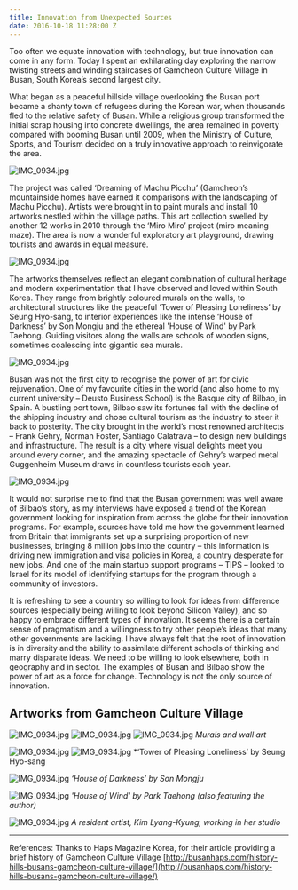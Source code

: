 ```yaml
---
title: Innovation from Unexpected Sources
date: 2016-10-18 11:28:00 Z
---
```


Too often we equate innovation with technology, but true innovation can come in any form. Today I spent an exhilarating day exploring the narrow twisting streets and winding staircases of Gamcheon Culture Village in Busan, South Korea’s second largest city.

What began as a peaceful hillside village overlooking the Busan port became a shanty town of refugees during the Korean war, when thousands fled to the relative safety of Busan. While a religious group transformed the initial scrap housing into concrete dwellings, the area remained in poverty compared with booming Busan until 2009, when the Ministry of Culture, Sports, and Tourism decided on a truly innovative approach to reinvigorate the area.

![IMG_0934.jpg](/uploads/IMG_9675.jpg)

The project was called ‘Dreaming of Machu Picchu’ (Gamcheon’s mountainside homes have earned it comparisons with the landscaping of Machu Picchu). Artists were brought in to paint murals and install 10 artworks nestled within the village paths. This art collection swelled by another 12 works in 2010 through the ‘Miro Miro’ project (miro meaning maze). The area is now a wonderful exploratory art playground, drawing tourists and awards in equal measure.

![IMG_0934.jpg](/uploads/IMG_9736.jpg)

The artworks themselves reflect an elegant combination of cultural heritage and modern experimentation that I have observed and loved within South Korea. They range from brightly coloured murals on the walls, to architectural structures like the peaceful ‘Tower of Pleasing Loneliness’ by Seung Hyo-sang, to interior experiences like the intense ‘House of Darkness’ by Son Mongju and the ethereal 'House of Wind' by Park Taehong. Guiding visitors along the walls are schools of wooden signs, sometimes coalescing into gigantic sea murals. 

![IMG_0934.jpg](/uploads/IMG_9734.jpg)

Busan was not the first city to recognise the power of art for civic rejuvenation. One of my favourite cities in the world (and also home to my current university – Deusto Business School) is the Basque city of Bilbao, in Spain. A bustling port town, Bilbao saw its fortunes fall with the decline of the shipping industry and chose cultural tourism as the industry to steer it back to posterity. The city brought in the world’s most renowned architects – Frank Gehry, Norman Foster, Santiago Calatrava – to design new buildings and infrastructure. The result is a city where visual delights meet you around every corner, and the amazing spectacle of Gehry’s warped metal Guggenheim Museum draws in countless tourists each year.

![IMG_0934.jpg](/uploads/DSCN0690.jpg)

It would not surprise me to find that the Busan government was well aware of Bilbao’s story, as my interviews have exposed a trend of the Korean government looking for inspiration from across the globe for their innovation programs. For example, sources have told me how the government learned from Britain that immigrants set up a surprising proportion of new businesses, bringing 8 million jobs into the country – this information is driving new immigration and visa policies in Korea, a country desperate for new jobs. And one of the main startup support programs – TIPS – looked to Israel for its model of identifying startups for the program through a community of investors.

It is refreshing to see a country so willing to look for ideas from difference sources (especially being willing to look beyond Silicon Valley), and so happy to embrace different types of innovation. It seems there is a certain sense of pragmatism and a willingness to try other people’s ideas that many other governments are lacking. I have always felt that the root of innovation is in diversity and the ability to assimilate different schools of thinking and marry disparate ideas. We need to be willing to look elsewhere, both in geography and in sector. The examples of Busan and Bilbao show the power of art as a force for change. Technology is not the only source of innovation.

## Artworks from Gamcheon Culture Village

![IMG_0934.jpg](/uploads/IMG_9709.jpg)
![IMG_0934.jpg](/uploads/IMG_9680.jpg)
![IMG_0934.jpg](/uploads/IMG_9771.jpg)
*Murals and wall art*

![IMG_0934.jpg](/uploads/IMG_9710.jpg)
![IMG_0934.jpg](/uploads/IMG_9713.jpg)
\*‘Tower of Pleasing Loneliness’ by Seung Hyo-sang

![IMG_0934.jpg](/uploads/IMG_1577.jpg)
*‘House of Darkness’ by Son Mongju*

![IMG_0934.jpg](/uploads/IMG_9779.jpg)
*'House of Wind' by Park Taehong (also featuring the author)*

![IMG_0934.jpg](/uploads/IMG_9759.jpg)
*A resident artist, Kim Lyang-Kyung, working in her studio*

---

References: Thanks to Haps Magazine Korea, for their article providing a brief history of Gamcheon Culture Village [http://busanhaps.com/history-hills-busans-gamcheon-culture-village/](http://busanhaps.com/history-hills-busans-gamcheon-culture-village/)